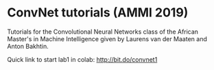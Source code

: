 # ConvNet tutorials (AMMI 2019)
Tutorials for the Convolutional Neural Networks class of the African Master's in Machine Intelligence given by Laurens van der Maaten and Anton Bakhtin.

Quick link to start lab1 in colab: http://bit.do/convnet1
